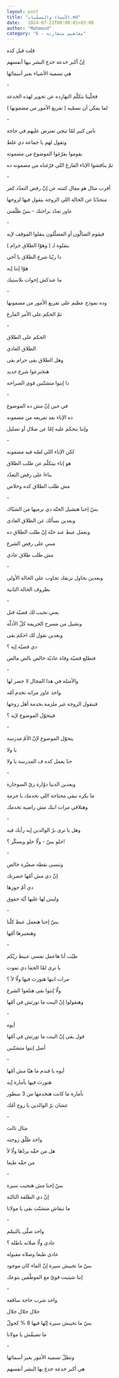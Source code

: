 ```yaml
---
layout: post
title: "الأسماء والمسمّيات.md"
date:   2024-07-21T00:00:01+03:00
author: "Mahmoud"
category: "6 - مفاهيم متقاربة"
---
```

قلت قبل كده

إنّ أكبر خدعة خدع البشر بيها أنفسهم

هي تسمية الأشياء بغير أسمائها

\-

فخلّينا نتكلّم النهارده عن تحوير لهذه الخدعة

لما يمكن أن نسمّيه ( تفريغ الأمور من مضمونها )

\-

ناس كتير لمّا تيجي تعترض عليهم في حاجة

وتقول لهم يا جماعة دي غلط

يقوموا يفرّغوا الموضوع من مضمونه

ثمّ يناقشوا الإناء الفارغ اللي فرّغناه من مضمونه ده

\-

أقرب مثال هو مقال كتبته عن إنّ رفض التعدّد كفر

متحدّثا عن الحالة اللي الزوجة بتقول فيها لزوجها

عاوز تعدّد براحتك - بسّ طلّقني

\-

فيقوم الضالّون أو المضلّلون ينقلوا الموقف لإيه

ينقلوه لـ ( وهوّا الطلاق حرام )

دا ربّنا شرع الطلاق يا أخي

هوّا إنتا إيه

ما عندكش إخوات بلاستيك

\-

وده نموذج عظيم على تفريغ الأمور من مضمونها

ثمّ الحكم على الأمر الفارغ

\-

الحكم على الطلاق

الطلاق العادي

وهل الطلاق بقى حرام بقى

هتخترعوا شرع جديد

دا إنتوا متشتّتين قوي الصراحة

\-

في حين إنّ مش ده الموضوع

ده الإناء بعد تفريغه من مضمونه

وإنتا بتحكم عليه إمّا عن ضلال أو تضليل

\-

لكن الإناء اللي لسّه فيه مضمونه

هو إناء بيتكلّم عن طلب الطلاق

بناءا على رفض التعدّد

مش طلب الطلاق كده وخلاص

\-

بسّ إحنا هنشيل الحتّة دي نرميها من الشبّاك

وبعدين نسألك عن الطلاق العادي

ونعمل عبط عند حتّة إنّ طلب الطلاق ده

مبني على رفض الشرع

مش طلب طلاق عادي

\-

وبعدين نحاول نزنقك تجاوب على الحالة الأولى

بظروف الحالة التانية

\-

يعني نجيب لك قضيّة قتل

ونشيل من مسرح الجريمة كلّ الأدلّة

وبعدين نقول لك احكم بقى

دي قضيّة إيه ؟

فتطلع قضيّة وفاة عاديّة خالص بالص مالص

\-

والأمثلة في هذا المجال لا حصر لها

واحد عاوز مراته تخدم أمّه

فبنقول الزوجة غير ملزمة بخدمة أهل زوجها

فيتحوّل الموضوع لإيه ؟

\-

يتحوّل الموضوع لإنّ الأمّ مدرسة

يا ولا

حدّ يعمل كده ف المدرسة يا ولا

\-

وبعدين الدنيا دوّارة زيّ السوجارة

ما بكره تبقي محتاجة اللي تخدمك يا جزمة

وهتلاقي مرات ابنك مش راضية تخدمك

\-

وهل يا ترى برّ الوالدين إيه رأيك فيه

حلو بسّ - ولّا حلو وبسكّر ؟!

\-

وننسى نقطة صغيّرة خالص

إنّ دي مش أمّها حضرتك

دي أمّ جوزها

وليس لها عليها أيّة حقوق

\-

بسّ إحنا هنعمل عبط كلّنا

وهنعتبرها أمّها

\-

طيّب أنا هاعمل نفسي عبيط زيّكم

يا ترى لمّا الحما دي تموت

مرات ابنها هتورث فيها ولّا لأ ؟

ولّا إنتوا بقى هتلغوا الشرع

وهتقولوا إنّ البنت ما تورثش في أمّها

\-

أيوه

قول بقى إنّ البنت ما تورثش في أمّها

أصل إنتوا متشتّتين

\-

أيوه يا فندم ما هيّا مش أمّها

هتورث فيها بأمارة إيه

بأمارة ما كانت هتخدمها من 3 سطور

عشان برّ الوالدين يا روح أمّك

\-

مثال ثالث

واحد طلّق زوجته

هل من حقّه يردّها ولّا لأ

من حقّه طبعا

\-

بسّ إحنا مش هنجيب سيرة

إنّ دي الطلقة الثالثة

ما تبقاش متشتّت بقى يا مولانا

\-

واحد صلّى بالتيمّم

عادي ولّا صلاته باطلة ؟

عادي طبعا وصلاه مقبولة

بسّ ما تجيبش سيرة إنّ الماء كان موجود

إنتا شيتيت قويّ مع الموظّفين بتوعك

\-

واحد شرب حاجة ساقعة

حلال حلال حلال

بسّ ما تحيبش سيرة إنّها فيها 8 % كحولّ

ما تضيقّش يا مولانا

\-

وتظلّ تسمية الأمور بغير أسمائها

هي أكبر خدعة خدع بها البشر أنفسهم
